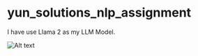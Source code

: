 # yun_solutions_nlp_assignment

I have use Llama 2 as my LLM Model. 

![Alt text](https://drive.google.com/file/d/19z5NeXU_nhAwPxyJLPUEungAXgO8lLlN/view?usp=sharing)
